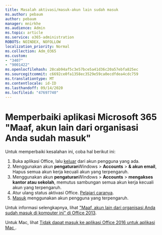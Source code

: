 ```yaml
---
title: Masalah aktivasi/masuk-akun lain sudah masuk
ms.author: pebaum
author: pebaum
manager: mnirkhe
ms.audience: Admin
ms.topic: article
ms.service: o365-administration
ROBOTS: NOINDEX, NOFOLLOW
localization_priority: Normal
ms.collection: Adm_O365
ms.custom:
- "3407"
- "9001422"
ms.openlocfilehash: 28cab94af5c3e57bce5a41d36c20a57ebfa825ec
ms.sourcegitcommit: c6692ce0fa1358ec3529e59ca0ecdfdea4cdc759
ms.translationtype: MT
ms.contentlocale: id-ID
ms.lasthandoff: 09/14/2020
ms.locfileid: "47697740"
---
```

# <a name="fixing-the-microsoft-365-apps-sorry-another-account-from-your-organization-is-already-signed-in-message"></a>Memperbaiki aplikasi Microsoft 365 "Maaf, akun lain dari organisasi Anda sudah masuk"

Untuk memperbaiki kesalahan ini, coba hal berikut ini:

1. Buka aplikasi Office, lalu [keluar](https://support.office.com/article/5a20dc11-47e9-4b6f-945d-478cb6d92071) dari akun pengguna yang ada.   
2. Menggunakan akun **pengaturan**Windows  >  **Accounts**  >  **& akun email**, Hapus semua akun kerja kecuali akun yang terpengaruh. 
3. Menggunakan akun **pengaturan**Windows  >  **Accounts**  >  **mengakses kantor atau sekolah**, memutus sambungan semua akun kerja kecuali akun yang terpengaruh. 
4. Atur ulang status aktivasi Office. [Pelajari caranya](https://docs.microsoft.com/office365/troubleshoot/activation/reset-office-365-proplus-activation-state
).
5. [Masuk](https://support.office.com/article/628ea040-f265-49de-b986-be09c3ebf8a9) menggunakan akun pengguna yang terpengaruh. 

Untuk informasi selengkapnya, lihat ["Maaf, akun lain dari organisasi Anda sudah masuk di komputer ini" di Office 2013](https://docs.microsoft.com/office/troubleshoot/error-messages/another-account-already-signed-in).

Untuk Mac, lihat [Tidak dapat masuk ke aplikasi Office 2016 untuk aplikasi Mac ](https://docs.microsoft.com/office365/troubleshoot/authentication/sign-in-to-office-2016-for-mac-fail).